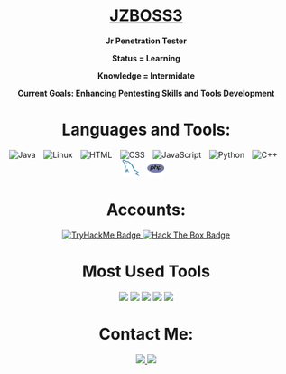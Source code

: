 <h1 align="center"><b><u>JZBOSS3</u></b></h1>

<p align="center"><b>Jr Penetration Tester</b></p>
<p align="center"><b>Status = Learning </b></p>
<p align="center"><b>Knowledge = Intermidate</b></p>
<p align="center"><b>Current Goals: Enhancing Pentesting Skills and Tools Development</b></p>

<h1 align="center"><b>Languages and Tools:</b></h1>
<p align="center">
  <img alt="Java" width="30px" style="padding-right:10px;" src="https://cdn.jsdelivr.net/gh/devicons/devicon/icons/java/java-original.svg"/>
  <img  alt="Linux" width="30px" style="padding-right:10px;" src="https://cdn.jsdelivr.net/gh/devicons/devicon/icons/linux/linux-original.svg" />
  <img alt="HTML" width="30px" style="padding-right:10px;" src="https://cdn.jsdelivr.net/gh/devicons/devicon/icons/html5/html5-plain.svg" />
  <img alt="CSS" width="30px" style="padding-right:10px;" src="https://cdn.jsdelivr.net/gh/devicons/devicon/icons/css3/css3-plain.svg" />
<img alt="JavaScript" width="30px" style="padding-right:10px;" src="https://cdn.jsdelivr.net/gh/devicons/devicon/icons/javascript/javascript-plain.svg" />
<img alt="Python" width="30px" style="padding-right:10px;" src="https://cdn.jsdelivr.net/gh/devicons/devicon/icons/python/python-plain.svg" />
<img alt="C++" width="30px" style="padding-right:10px;" src="https://cdn.jsdelivr.net/gh/devicons/devicon/icons/cplusplus/cplusplus-line.svg" />
<img alt="mysql" width="30px" style="padding-right:10px;" src="https://raw.githubusercontent.com/devicons/devicon/6910f0503efdd315c8f9b858234310c06e04d9c0/icons/mysql/mysql-original.svg" />
<img alt="php" width="30px" style="padding-right:10px;" src="https://github.com/devicons/devicon/blob/v2.16.0/icons/php/php-original.svg" />
</p>

<h1 align="center"><b>Accounts:</b></h1>
<p align="center">
<a href="https://tryhackme.com/p/JZBOSS" target="_blank">
  <img src="https://img.shields.io/badge/TryHackMe-black?style=for-the-badge&logo=TryHackMe" alt="TryHackMe Badge">
</a>
  <a href="https://app.hackthebox.com/profile/1976479" target="_blank">
    <img src="https://img.shields.io/badge/HackTheBox-black?style=for-the-badge&logo=HackTheBox" alt="Hack The Box Badge">
  </a>
</p>   

<h1 align="center"><b>Most Used Tools</b></h1>
<p align="center">
  <img src="https://img.shields.io/badge/burpSuite-black?style=for-the-badge">
  <img src="https://img.shields.io/badge/Metasploit-black?style=for-the-badge">
  <img src="https://img.shields.io/badge/Nmap-black?style=for-the-badge">
  <img src="https://img.shields.io/badge/SQLMap-black?style=for-the-badge">
  <img src="https://img.shields.io/badge/Netcat-black?style=for-the-badge">
</p>


<h1 align="center"><b>Contact Me:</b></h1>
<p align="center">
  <a href="https://discord.gg/3wT6VRvU3r" style="text-decoration:underline;">
    <img src="https://img.shields.io/badge/Discord-black?style=for-the-badge&logo=discord">
  </a>

  <a href="https://x.com/jzboss3?t=6T7IAf_uF1SMif3mYliEtg&s=08">
    <img src="https://img.shields.io/badge/X-black?style=for-the-badge">
  </a>
</p>
